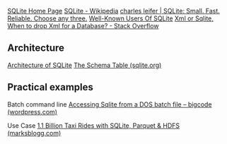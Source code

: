 [SQLite Home Page](https://www.sqlite.org/index.html)
[SQLite - Wikipedia](https://en.wikipedia.org/wiki/SQLite)
[charles leifer | SQLite: Small. Fast. Reliable. Choose any three.](https://charlesleifer.com/blog/sqlite-small-fast-reliable-choose-any-three-/)
[Well-Known Users Of SQLite](https://www.sqlite.org/famous.html)
[Xml or Sqlite, When to drop Xml for a Database? - Stack Overflow](https://stackoverflow.com/questions/77726/xml-or-sqlite-when-to-drop-xml-for-a-database)

## Architecture

[Architecture of SQLite](https://sqlite.org/arch.html)
[The Schema Table (sqlite.org)](https://www.sqlite.org/schematab.html)



## Practical examples

Batch command line
[Accessing Sqlite from a DOS batch file – bigcode (wordpress.com)](https://bigcode.wordpress.com/2010/12/12/accessing-sqlite-from-a-dos-batch-file/)



Use Case
[1.1 Billion Taxi Rides with SQLite, Parquet & HDFS (marksblogg.com)](https://tech.marksblogg.com/billion-nyc-taxi-rides-sqlite-parquet-hdfs.html)



